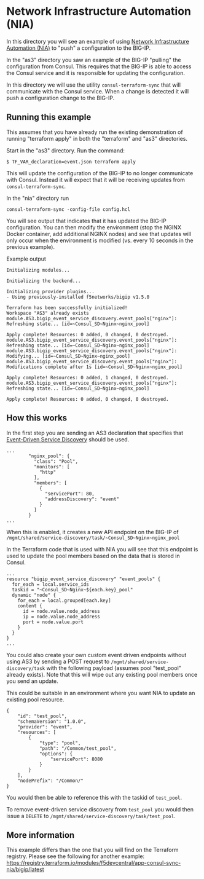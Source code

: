 # Network Infrastructure Automation (NIA)

In this directory you will see an example of using [Network Infrastructure Automation (NIA)](https://www.consul.io/docs/nia) to "push" a configuration to the BIG-IP.

In the "as3" directory you saw an example of the BIG-IP "pulling" the configuration from Consul.  This requires that the BIG-IP is able to access the Consul service and it is responsible for updating the configuration.

In this directory we will use the utility `consul-terraform-sync` that will communicate with the Consul service.  When a change is detected it will push a configuration change to the BIG-IP.  

## Running this example

This assumes that you have already run the existing demonstration of running "terraform apply" in both the "terraform" and "as3" directories.

Start in the "as3" directory.  Run the command:

```
$ TF_VAR_declaration=event.json terraform apply
```

This will update the configuration of the BIG-IP to no longer communicate with Consul.  Instead it will expect that it will be receiving updates from `consul-terraform-sync`.

In the "nia" directory run 
```
consul-terraform-sync -config-file config.hcl 
```
You will see output that indicates that it has updated the BIG-IP configuration.  You can then modify the environment (stop the NGINX Docker container, add additional NGINX nodes) and see that updates will only occur when the environment is modified (vs. every 10 seconds in the previous example).

Example output
```
Initializing modules...

Initializing the backend...

Initializing provider plugins...
- Using previously-installed f5networks/bigip v1.5.0

Terraform has been successfully initialized!
Workspace "AS3" already exists
module.AS3.bigip_event_service_discovery.event_pools["nginx"]: Refreshing state... [id=~Consul_SD~Nginx~nginx_pool]

Apply complete! Resources: 0 added, 0 changed, 0 destroyed.
module.AS3.bigip_event_service_discovery.event_pools["nginx"]: Refreshing state... [id=~Consul_SD~Nginx~nginx_pool]
module.AS3.bigip_event_service_discovery.event_pools["nginx"]: Modifying... [id=~Consul_SD~Nginx~nginx_pool]
module.AS3.bigip_event_service_discovery.event_pools["nginx"]: Modifications complete after 1s [id=~Consul_SD~Nginx~nginx_pool]

Apply complete! Resources: 0 added, 1 changed, 0 destroyed.
module.AS3.bigip_event_service_discovery.event_pools["nginx"]: Refreshing state... [id=~Consul_SD~Nginx~nginx_pool]

Apply complete! Resources: 0 added, 0 changed, 0 destroyed.
```

## How this works

In the first step you are sending an AS3 declaration that specifies that [Event-Driven Service Discovery](https://clouddocs.f5.com/products/extensions/f5-appsvcs-extension/latest/declarations/discovery.html#event-driven-service-discovery) should be used.

```
...
        "nginx_pool": {
          "class": "Pool",
          "monitors": [
            "http"
          ],
          "members": [
            {
              "servicePort": 80,
              "addressDiscovery": "event"
            }
          ]
        }
...
```
When this is enabled, it creates a new API endpoint on the BIG-IP of `/mgmt/shared/service-discovery/task/~Consul_SD~Nginx~nginx_pool`

In the Terraform code that is used with NIA you will see that this endpoint is used to update the pool members based on the data that is stored in Consul.

```hcl
...
resource "bigip_event_service_discovery" "event_pools" {
  for_each = local.service_ids
  taskid = "~Consul_SD~Nginx~${each.key}_pool"
  dynamic "node" {
    for_each = local.grouped[each.key]
    content {
      id = node.value.node_address
      ip = node.value.node_address
      port = node.value.port
    }
  }
}
...
```
You could also create your own custom event driven endpoints without using AS3 by sending a POST request to `/mgmt/shared/service-discovery/task` with the following payload (assumes pool "test_pool" already exists).  Note that this will wipe out any existing pool members once you send an update.

This could be suitable in an environment where you want NIA to update an existing pool resource.
```
{
    "id": "test_pool",
    "schemaVersion": "1.0.0",
    "provider": "event",
    "resources": [
        {
            "type": "pool",
            "path": "/Common/test_pool",
            "options": {
                "servicePort": 8080
            }
        }
    ],
    "nodePrefix": "/Common/"
}
```
You would then be able to reference this with the taskid of `test_pool`.

To remove event-driven service discovery from `test_pool` you would then issue a `DELETE` to `/mgmt/shared/service-discovery/task/test_pool`.

## More information

This example differs than the one that you will find on the Terraform registry.  Please see the following for another example: https://registry.terraform.io/modules/f5devcentral/app-consul-sync-nia/bigip/latest